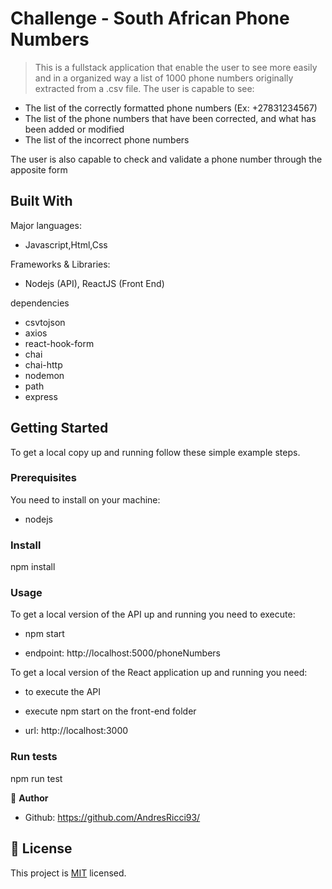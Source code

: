 # Challenge - South African Phone Numbers

> This is a fullstack application that enable the user to see more easily and in a organized way a list of 1000 phone numbers originally extracted from a .csv file.
The user is capable to see:
- The list of the correctly formatted phone numbers (Ex: +27831234567)
- The list of the phone numbers that have been corrected, and what has been added or modified
- The list of the incorrect phone numbers

The user is also capable to check and validate a phone number through the apposite form

## Built With

Major languages:
 
 - Javascript,Html,Css

Frameworks & Libraries:
 
 - Nodejs (API), ReactJS (Front End)

 dependencies
 - csvtojson
 - axios
 - react-hook-form
 - chai 
 - chai-http
 - nodemon
 - path
 - express
 
## Getting Started

To get a local copy up and running follow these simple example steps.

### Prerequisites

You need to install on your machine:
- nodejs


### Install

npm install 

### Usage

To get a local version of the API up and running you need to execute:

- npm start

- endpoint: http://localhost:5000/phoneNumbers


To get a local version of the React application up and running you need:

- to execute the API

- execute npm start on the front-end folder

- url: http://localhost:3000

### Run tests

npm run test

👤 **Author**

- Github: https://github.com/AndresRicci93/



## 📝 License

This project is [MIT](lic.url) licensed.
